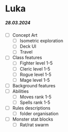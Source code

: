 # Luka

##### 28.03.2024
- [ ] Concept Art
	- [ ] Isometric exploration
	- [ ] Deck UI
	- [ ] Travel
- [ ] Class features
	- [ ] Fighter level 1-5
	- [ ] Cleric level 1-5
	- [ ] Rogue level 1-5
	- [ ] Mage level 1-5
- [ ] Background features
- [ ] Abilities
	- [ ] Moves rank 1-5
	- [ ] Spells rank 1-5
- [ ] Rules descriptions
	- [ ] folder organisation
- [ ] Monster stat blocks
	- [ ] Rat/rat swarm
